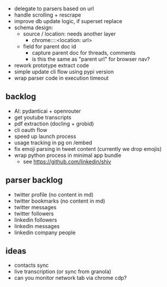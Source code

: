 - delegate to parsers based on url
- handle scrolling + rescrape
- improve db update logic, if superset replace
- schema design:
  - source / location: needs another layer
    - chrome::<location name: twitter>::<location: url>
  - field for parent doc id
    - capture parent doc for threads, comments
    - is this the same as "parent url" for browser nav?
- rework prototype extract code
- simple update cli flow using pypi version
- wrap parser code in execution timeout

## backlog

- AI: pydanticai + openrouter
- get youtube transcripts
- pdf extraction (docling + grobid)
- cli oauth flow
- speed up launch process
- usage tracking in pg on /embed
- fix emoji parsing in tweet content (currently we drop emojis)
- wrap python process in minimal app bundle
  - see https://github.com/linkedin/shiv

## parser backlog

- twitter profile (no content in md)
- twitter bookmarks (no content in md)
- twitter messages
- twitter followers
- linkedin followers
- linkedin messages
- linkedin company people

## ideas

- contacts sync
- live transcription (or sync from granola)
- can you monitor network tab via chrome cdp?
